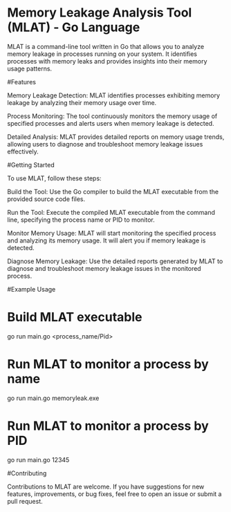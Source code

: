 # Memory Leakage Analysis Tool (MLAT) - Go Language

MLAT is a command-line tool written in Go that allows you to analyze memory leakage in processes running on your system. It identifies processes with memory leaks and provides insights into their memory usage patterns.

#Features

Memory Leakage Detection: MLAT identifies processes exhibiting memory leakage by analyzing their memory usage over time.

Process Monitoring: The tool continuously monitors the memory usage of specified processes and alerts users when memory leakage is detected.

Detailed Analysis: MLAT provides detailed reports on memory usage trends, allowing users to diagnose and troubleshoot memory leakage issues effectively.

#Getting Started

To use MLAT, follow these steps:

Build the Tool: Use the Go compiler to build the MLAT executable from the provided source code files.

Run the Tool: Execute the compiled MLAT executable from the command line, specifying the process name or PID to monitor.

Monitor Memory Usage: MLAT will start monitoring the specified process and analyzing its memory usage. It will alert you if memory leakage is detected.

Diagnose Memory Leakage: Use the detailed reports generated by MLAT to diagnose and troubleshoot memory leakage issues in the monitored process.

#Example Usage

# Build MLAT executable
go run main.go <process_name/Pid>

# Run MLAT to monitor a process by name
go run main.go memoryleak.exe

# Run MLAT to monitor a process by PID
go run main.go 12345

#Contributing

Contributions to MLAT are welcome. If you have suggestions for new features, improvements, or bug fixes, feel free to open an issue or submit a pull request.
